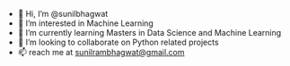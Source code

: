 - 👋 Hi, I’m @sunilbhagwat
- 👀 I’m interested in Machine Learning
- 🌱 I’m currently learning Masters in Data Science and Machine Learning
- 💞️ I’m looking to collaborate on Python related projects
- 📫 reach me at sunilrambhagwat@gmail.com

<!---
sunilbhagwat/sunilbhagwat is a ✨ special ✨ repository because its `README.md` (this file) appears on your GitHub profile.
You can click the Preview link to take a look at your changes.
--->
